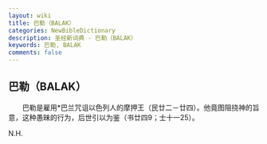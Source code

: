 ```yaml
---
layout: wiki
title: 巴勒（BALAK）
categories: NewBibleDictionary
description: 圣经新词典 - 巴勒（BALAK）
keywords: 巴勒, BALAK
comments: false
---
```


## 巴勒（BALAK）

　　巴勒是雇用*巴兰咒诅以色列人的摩押王（民廿二－廿四）。他竟图阻挠神的旨意，这种愚昧的行为，后世引以为鉴（书廿四9；士十一25）。

N.H.






